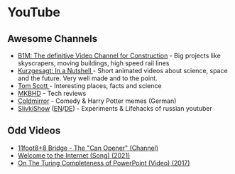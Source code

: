 # YouTube

## Awesome Channels

* [B1M: The definitive Video Channel for Construction](https://www.youtube.com/c/Theb1mGoogle) - Big projects like skyscrapers, moving buildings, high speed rail lines
* [Kurzgesagt: In a Nutshell ](https://www.youtube.com/user/Kurzgesagt)- Short animated videos about science, space and the future. Very well made and to the point.
* [Tom Scott ](https://www.youtube.com/channel/UCBa659QWEk1AI4Tg--mrJ2A)- Interesting places, facts and science
* [MKBHD](https://www.youtube.com/user/marquesbrownlee) - Tech reviews
* [Coldmirror](https://www.youtube.com/user/coldmirror) - Comedy & Harry Potter memes \(German\)
* [SlivkiShow](https://www.youtube.com/channel/UC37D-JTE7-V-L-VIrxzzZpQ) \([EN](https://www.youtube.com/channel/UC37D-JTE7-V-L-VIrxzzZpQ)/[DE](https://www.youtube.com/channel/UC7VhV6tkAPJcz4aXe9qjSVA)\) - Experiments & Lifehacks of russian youtuber

## Odd Videos

* [11foot8+8 Bridge - The "Can Opener" \(Channel\)](https://www.youtube.com/c/yovo68/videos)
* [Welcome to the Internet \(Song\) \(2021\)](https://www.youtube.com/watch?v=k1BneeJTDcU)
* [On The Turing Completeness of PowerPoint \(Video\) \(2017\)](https://www.youtube.com/watch?v=uNjxe8ShM-8)



